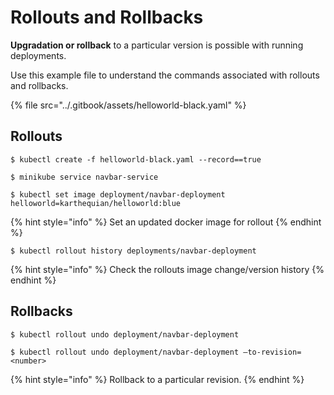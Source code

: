 # Rollouts and Rollbacks

**Upgradation or rollback** to a particular version is possible with running deployments.

Use this example file to understand the commands associated with rollouts and rollbacks. 

{% file src="../.gitbook/assets/helloworld-black.yaml" %}

## Rollouts

```text
$ kubectl create -f helloworld-black.yaml --record==true
```

```text
$ minikube service navbar-service
```

```text
$ kubectl set image deployment/navbar-deployment helloworld=karthequian/helloworld:blue
```

{% hint style="info" %}
Set an updated docker image for rollout
{% endhint %}

```text
$ kubectl rollout history deployments/navbar-deployment 
```

{% hint style="info" %}
Check the rollouts image change/version history
{% endhint %}

## Rollbacks

```text
$ kubectl rollout undo deployment/navbar-deployment
```

```text
$ kubectl rollout undo deployment/navbar-deployment —to-revision=<number>
```

{% hint style="info" %}
Rollback to a particular revision.
{% endhint %}


